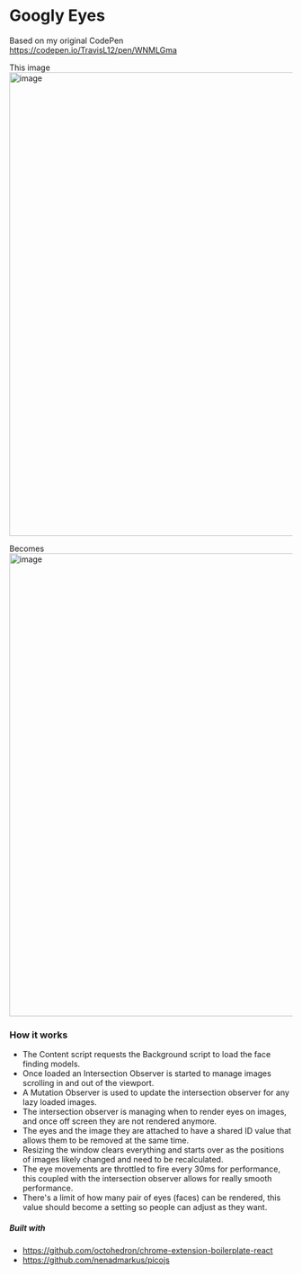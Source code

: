 # Googly Eyes

Based on my original CodePen https://codepen.io/TravisL12/pen/WNMLGma

This image
<img width="825" alt="image" src="https://github.com/TravisL12/googly_eyes/assets/2141322/9f53204e-5fe7-46c8-8ea6-cb5d2f88742f">

Becomes
<img width="824" alt="image" src="https://github.com/TravisL12/googly_eyes/assets/2141322/9a139508-63b8-47b3-ae24-02d2c54e642d">



### How it works

- The Content script requests the Background script to load the face finding models.
- Once loaded an Intersection Observer is started to manage images scrolling in and out of the viewport.
- A Mutation Observer is used to update the intersection observer for any lazy loaded images.
- The intersection observer is managing when to render eyes on images, and once off screen they are not rendered anymore.
- The eyes and the image they are attached to have a shared ID value that allows them to be removed at the same time.
- Resizing the window clears everything and starts over as the positions of images likely changed and need to be recalculated.
- The eye movements are throttled to fire every 30ms for performance, this coupled with the intersection observer allows for really smooth performance.
- There's a limit of how many pair of eyes (faces) can be rendered, this value should become a setting so people can adjust as they want.

##### Built with
* https://github.com/octohedron/chrome-extension-boilerplate-react
* https://github.com/nenadmarkus/picojs
